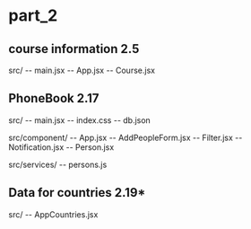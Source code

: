 # part_2
course information 2.5
-----------------------
 src/
  -- main.jsx
  -- App.jsx
  -- Course.jsx


PhoneBook 2.17
--------------
src/
-- main.jsx
-- index.css
-- db.json

src/component/
  -- App.jsx
  -- AddPeopleForm.jsx
  -- Filter.jsx
  -- Notification.jsx
  -- Person.jsx

src/services/
  -- persons.js

Data for countries 2.19*
------------------------
src/
  -- AppCountries.jsx







